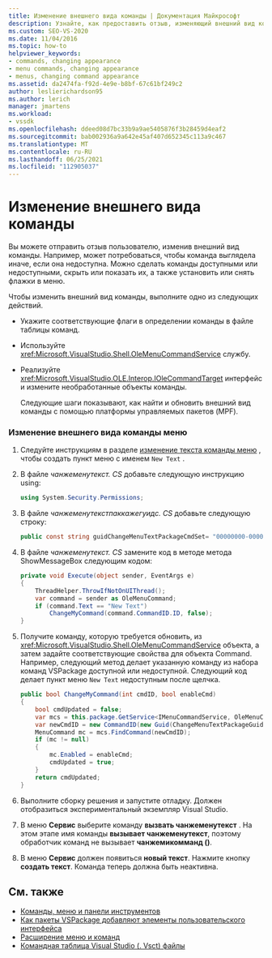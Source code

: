 ```yaml
---
title: Изменение внешнего вида команды | Документация Майкрософт
description: Узнайте, как предоставить отзыв, изменяющий внешний вид команды, например сделать команды доступной или недоступной, скрыть/показать или установить или снять флажок.
ms.custom: SEO-VS-2020
ms.date: 11/04/2016
ms.topic: how-to
helpviewer_keywords:
- commands, changing appearance
- menu commands, changing appearance
- menus, changing command appearance
ms.assetid: da2474fa-f92d-4e9e-b8bf-67c61bf249c2
author: leslierichardson95
ms.author: lerich
manager: jmartens
ms.workload:
- vssdk
ms.openlocfilehash: ddeed08d7bc33b9a9ae5405876f3b28459d4eaf2
ms.sourcegitcommit: bab002936a9a642e45af407d652345c113a9c467
ms.translationtype: MT
ms.contentlocale: ru-RU
ms.lasthandoff: 06/25/2021
ms.locfileid: "112905037"
---
```

# <a name="change-the-appearance-of-a-command"></a>Изменение внешнего вида команды
Вы можете отправить отзыв пользователю, изменив внешний вид команды. Например, может потребоваться, чтобы команда выглядела иначе, если она недоступна. Можно сделать команды доступными или недоступными, скрыть или показать их, а также установить или снять флажки в меню.

Чтобы изменить внешний вид команды, выполните одно из следующих действий.

- Укажите соответствующие флаги в определении команды в файле таблицы команд.

- Используйте <xref:Microsoft.VisualStudio.Shell.OleMenuCommandService> службу.

- Реализуйте <xref:Microsoft.VisualStudio.OLE.Interop.IOleCommandTarget> интерфейс и измените необработанные объекты команды.

  Следующие шаги показывают, как найти и обновить внешний вид команды с помощью платформы управляемых пакетов (MPF).

### <a name="to-change-the-appearance-of-a-menu-command"></a>Изменение внешнего вида команды меню

1. Следуйте инструкциям в разделе [изменение текста команды меню](../extensibility/changing-the-text-of-a-menu-command.md) , чтобы создать пункт меню с именем `New Text` .

2. В файле *чанжеменутекст. CS* добавьте следующую инструкцию using:

    ```csharp
    using System.Security.Permissions;
    ```

3. В файле *чанжеменутекстпаккажегуидс. CS* добавьте следующую строку:

    ```csharp
    public const string guidChangeMenuTextPackageCmdSet= "00000000-0000-0000-0000-00000000";  // get the GUID from the .vsct file
    ```

4. В файле *чанжеменутекст. CS* замените код в методе метода ShowMessageBox следующим кодом:

    ```csharp
    private void Execute(object sender, EventArgs e)
    {
        ThreadHelper.ThrowIfNotOnUIThread();
        var command = sender as OleMenuCommand;
        if (command.Text == "New Text")
            ChangeMyCommand(command.CommandID.ID, false);
    }
    ```

5. Получите команду, которую требуется обновить, из <xref:Microsoft.VisualStudio.Shell.OleMenuCommandService> объекта, а затем задайте соответствующие свойства для объекта Command. Например, следующий метод делает указанную команду из набора команд VSPackage доступной или недоступной. Следующий код делает пункт меню `New Text` недоступным после щелчка.

    ```csharp
    public bool ChangeMyCommand(int cmdID, bool enableCmd)
    {
        bool cmdUpdated = false;
        var mcs = this.package.GetService<IMenuCommandService, OleMenuCommandService>();
        var newCmdID = new CommandID(new Guid(ChangeMenuTextPackageGuids.guidChangeMenuTextPackageCmdSet), cmdID);
        MenuCommand mc = mcs.FindCommand(newCmdID);
        if (mc != null)
        {
            mc.Enabled = enableCmd;
            cmdUpdated = true;
        }
        return cmdUpdated;
    }
    ```

6. Выполните сборку решения и запустите отладку. Должен отобразиться экспериментальный экземпляр Visual Studio.

7. В меню **Сервис** выберите команду **вызвать чанжеменутекст** . На этом этапе имя команды **вызывает чанжеменутекст**, поэтому обработчик команд не вызывает **чанжемикомманд ()**.

8. В меню **Сервис** должен появиться **новый текст**. Нажмите кнопку **создать текст**. Команда теперь должна быть неактивна.

## <a name="see-also"></a>См. также
- [Команды, меню и панели инструментов](../extensibility/internals/commands-menus-and-toolbars.md)
- [Как пакеты VSPackage добавляют элементы пользовательского интерфейса](../extensibility/internals/how-vspackages-add-user-interface-elements.md)
- [Расширение меню и команд](../extensibility/extending-menus-and-commands.md)
- [Командная таблица Visual Studio (. Vsct) файлы](../extensibility/internals/visual-studio-command-table-dot-vsct-files.md)

